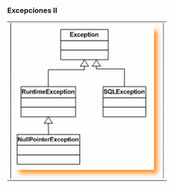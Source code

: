 ### Excepciones II

<table align="center" >
  <tr>
    <td align="center" style="padding=0;width=50%;">
      <img align="center" style="padding=0;" src="../images/exception.png" />
    </td>
  </tr>
</table>